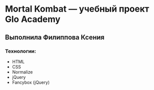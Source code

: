 # Mortal Kombat — учебный проект Glo Academy
## Выполнила Филиппова Ксения
### Технологии:
- HTML
- CSS
- Normalize
- jQuery
- Fancybox (jQuery)
